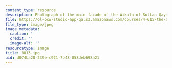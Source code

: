 ```yaml
---
content_type: resource
description: Photograph of the main facade of the Wikala of Sultan Qaytbay.
file: https://ol-ocw-studio-app-qa.s3.amazonaws.com/courses/4-615-the-architecture-of-cairo-spring-2002/d074ba28239ec9217b48858deb698a21_0013.jpg
file_type: image/jpeg
image_metadata:
  caption: ''
  credit: ''
  image-alt: ''
resourcetype: Image
title: 0013.jpg
uid: d074ba28-239e-c921-7b48-858deb698a21
---
```

